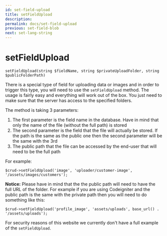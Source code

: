 ```yaml
---
id: set-field-upload
title: setFieldUpload
description: 
permalink: docs/set-field-upload
previous: set-field-blob
next: set-lang-string
---
```


# setFieldUpload


<pre><code class="language-php">setFieldUpload(string $fieldName, string $privateUploadFolder, string $publicFolderPath)</code></pre>
There is a special type of field for uploading data or images and in order to trigger this type, you will need to use the <code>setFieldUpload</code> method. The usage is fairly easy and everything will work out of the box. You just need to make sure that the server has access to the specified folders.

The method is taking 3 parameters:
<ol>
	<li>The first parameter is the field name in the database. Have in mind that only the name of the file (without the full path) is stored</li>
	<li>The second parameter is the field that the file will actually be stored. If the path is the same as the public one then the second parameter will be the same with the 3rd</li>
	<li>The public path that the file can be accessed by the end-user that will need to be the full path</li>
</ol>

For example:
<pre><code class="language-php">$crud->setFieldUpload('image', 'uploader/customer-image', '/assets/images/customers');</code></pre>

<strong>Notice:</strong> Please have in mind that the the public path will need to have the full URL of the folder. For example if you are using Codeigniter and the public path is the same with the private path then you will need to do something like this:

<pre><code class="language-php">$crud->setFieldUpload('profile_image', 'assets/uploads', base_url() . '/assets/uploads');</code></pre>

For security reasons of this website we currently don't have a full example of the <code>setFieldUpload</code>.

